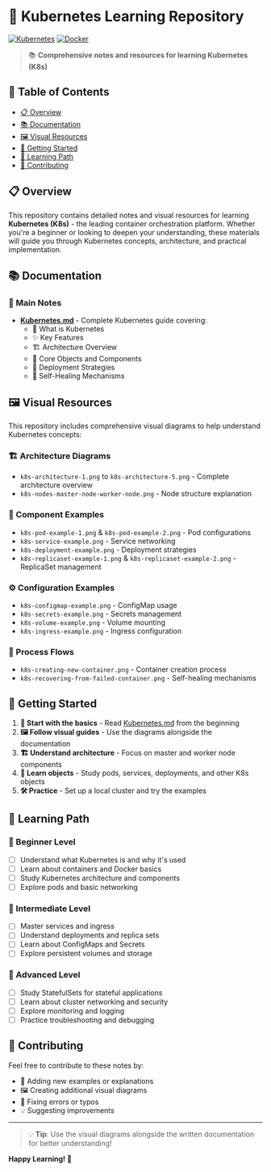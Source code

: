 # 🚢 Kubernetes Learning Repository

[![Kubernetes](https://img.shields.io/badge/Kubernetes-326CE5?style=for-the-badge&logo=kubernetes&logoColor=white)](https://kubernetes.io/)
[![Docker](https://img.shields.io/badge/Docker-2496ED?style=for-the-badge&logo=docker&logoColor=white)](https://www.docker.com/)

> 📚 **Comprehensive notes and resources for learning Kubernetes (K8s)**

## 📖 Table of Contents

- [📋 Overview](#-overview)
- [📚 Documentation](#-documentation)
- [🖼️ Visual Resources](#️-visual-resources)
- [🚀 Getting Started](#-getting-started)
- [🎯 Learning Path](#-learning-path)
- [🤝 Contributing](#-contributing)

## 📋 Overview

This repository contains detailed notes and visual resources for learning **Kubernetes (K8s)** - the leading container orchestration platform. Whether you're a beginner or looking to deepen your understanding, these materials will guide you through Kubernetes concepts, architecture, and practical implementation.

## 📚 Documentation

### 📄 Main Notes

- **[Kubernetes.md](./Kubernetes.md)** - Complete Kubernetes guide covering:
  - 🚢 What is Kubernetes
  - ✨ Key Features
  - 🏗️ Architecture Overview
  - 🧩 Core Objects and Components
  - 🚀 Deployment Strategies
  - 🔄 Self-Healing Mechanisms

## 🖼️ Visual Resources

This repository includes comprehensive visual diagrams to help understand Kubernetes concepts:

### 🏗️ Architecture Diagrams

- `k8s-architecture-1.png` to `k8s-architecture-5.png` - Complete architecture overview
- `k8s-nodes-master-node-worker-node.png` - Node structure explanation

### 🧩 Component Examples

- `k8s-pod-example-1.png` & `k8s-pod-example-2.png` - Pod configurations
- `k8s-service-example.png` - Service networking
- `k8s-deployment-example.png` - Deployment strategies
- `k8s-replicaset-example-1.png` & `k8s-replicaset-example-2.png` - ReplicaSet management

### ⚙️ Configuration Examples

- `k8s-configmap-example.png` - ConfigMap usage
- `k8s-secrets-example.png` - Secrets management
- `k8s-volume-example.png` - Volume mounting
- `k8s-ingress-example.png` - Ingress configuration

### 🔄 Process Flows

- `k8s-creating-new-container.png` - Container creation process
- `k8s-recovering-from-failed-container.png` - Self-healing mechanisms

## 🚀 Getting Started

1. **📖 Start with the basics** - Read [Kubernetes.md](./Kubernetes.md) from the beginning
2. **🖼️ Follow visual guides** - Use the diagrams alongside the documentation
3. **🏗️ Understand architecture** - Focus on master and worker node components
4. **🧩 Learn objects** - Study pods, services, deployments, and other K8s objects
5. **🛠️ Practice** - Set up a local cluster and try the examples

## 🎯 Learning Path

### 🥇 Beginner Level

- [ ] Understand what Kubernetes is and why it's used
- [ ] Learn about containers and Docker basics
- [ ] Study Kubernetes architecture and components
- [ ] Explore pods and basic networking

### 🥈 Intermediate Level

- [ ] Master services and ingress
- [ ] Understand deployments and replica sets
- [ ] Learn about ConfigMaps and Secrets
- [ ] Explore persistent volumes and storage

### 🥉 Advanced Level

- [ ] Study StatefulSets for stateful applications
- [ ] Learn about cluster networking and security
- [ ] Explore monitoring and logging
- [ ] Practice troubleshooting and debugging

## 🤝 Contributing

Feel free to contribute to these notes by:

- 📝 Adding new examples or explanations
- 🖼️ Creating additional visual diagrams
- 🐛 Fixing errors or typos
- 💡 Suggesting improvements

---

> 💡 **Tip**: Use the visual diagrams alongside the written documentation for better understanding!

**Happy Learning! 🚀**
